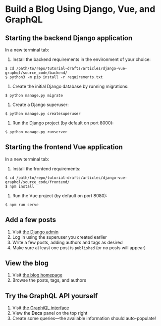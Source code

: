 # Build a Blog Using Django, Vue, and GraphQL

## Starting the backend Django application

In a new terminal tab:

1. Install the backend requirements in the environment of your choice:
  ```shell
  $ cd /path/to/repo/tutorial-drafts/articles/django-vue-graphql/source_code/backend/
  $ python3 -m pip install -r requirements.txt
  ```
1. Create the initial Django database by running migrations:
  ```shell
  $ python manage.py migrate
  ```
1. Create a Django superuser:
  ```shell
  $ python manage.py createsuperuser
  ```
1. Run the Django project (by default on port 8000):
  ```shell
  $ python manage.py runserver
  ```

## Starting the frontend Vue application

In a new terminal tab:

1. Install the frontend requirements:
  ```shell
  $ cd /path/to/repo/tutorial-drafts/articles/django-vue-graphql/source_code/frontend/
  $ npm install
  ```
1. Run the Vue project (by default on port 8080):
  ```shell
  $ npm run serve
  ```

## Add a few posts

1. Visit [the Django admin](https://localhost:8000/admin)
1. Log in using the superuser you created earlier
1. Write a few posts, adding authors and tags as desired
1. Make sure at least one post is `published` (or no posts will appear)

## View the blog

1. Visit [the blog homepage](https://localhost:8080)
1. Browse the posts, tags, and authors

## Try the GraphQL API yourself

1. Visit [the GraphiQL interface](https://localhost:8000/graphql)
1. View the **Docs** panel on the top right
1. Create some queries&mdash;the available information should auto-populate!
